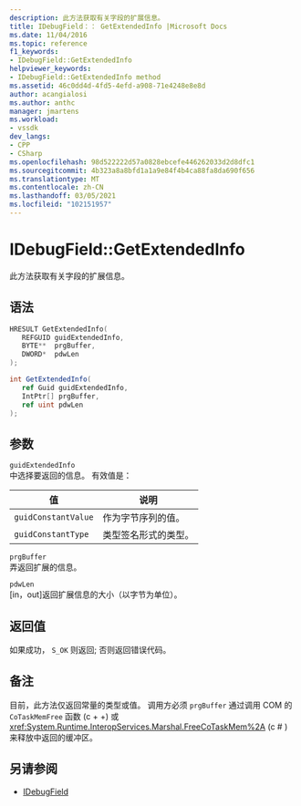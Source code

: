 ```yaml
---
description: 此方法获取有关字段的扩展信息。
title: IDebugField：： GetExtendedInfo |Microsoft Docs
ms.date: 11/04/2016
ms.topic: reference
f1_keywords:
- IDebugField::GetExtendedInfo
helpviewer_keywords:
- IDebugField::GetExtendedInfo method
ms.assetid: 46c0dd4d-4fd5-4efd-a908-71e4248e8e8d
author: acangialosi
ms.author: anthc
manager: jmartens
ms.workload:
- vssdk
dev_langs:
- CPP
- CSharp
ms.openlocfilehash: 98d522222d57a0828ebcefe446262033d2d8dfc1
ms.sourcegitcommit: 4b323a8a8bfd1a1a9e84f4b4ca88fa8da690f656
ms.translationtype: MT
ms.contentlocale: zh-CN
ms.lasthandoff: 03/05/2021
ms.locfileid: "102151957"
---
```

# <a name="idebugfieldgetextendedinfo"></a>IDebugField::GetExtendedInfo
此方法获取有关字段的扩展信息。

## <a name="syntax"></a>语法

```cpp
HRESULT GetExtendedInfo( 
   REFGUID guidExtendedInfo,
   BYTE**  prgBuffer,
   DWORD*  pdwLen
);
```

```csharp
int GetExtendedInfo(
   ref Guid guidExtendedInfo,
   IntPtr[] prgBuffer,
   ref uint pdwLen
);
```

## <a name="parameters"></a>参数
`guidExtendedInfo`\
中选择要返回的信息。 有效值是：

|值|说明|
|-----------|-----------------|
|`guidConstantValue`|作为字节序列的值。|
|`guidConstantType`|类型签名形式的类型。|

`prgBuffer`\
弄返回扩展的信息。

`pdwLen`\
[in，out]返回扩展信息的大小（以字节为单位）。

## <a name="return-value"></a>返回值
 如果成功， `S_OK` 则返回; 否则返回错误代码。

## <a name="remarks"></a>备注
 目前，此方法仅返回常量的类型或值。 调用方必须 `prgBuffer` 通过调用 COM 的 `CoTaskMemFree` 函数 (c + +) 或 <xref:System.Runtime.InteropServices.Marshal.FreeCoTaskMem%2A> (c # ) 来释放中返回的缓冲区。

## <a name="see-also"></a>另请参阅
- [IDebugField](../../../extensibility/debugger/reference/idebugfield.md)
